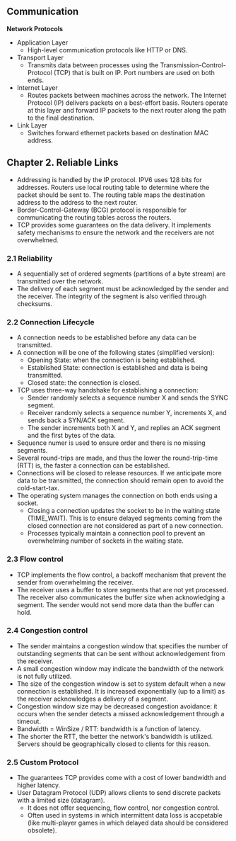 ## Communication

**Network Protocols**
- Application Layer
  - High-level communication protocols like HTTP or DNS.
- Transport Layer
  - Transmits data between processes using the Transmission-Control-Protocol (TCP) that is built on IP. Port numbers are used on both ends.
- Internet Layer
  - Routes packets between machines across the network. The Internet Protocol (IP) delivers packets on a best-effort basis. Routers operate at this layer and forward IP packets to the next router along the path to the final destination.
- Link Layer
  - Switches forward ethernet packets based on destination MAC address.

## Chapter 2. Reliable Links
- Addressing is handled by the IP protocol. IPV6 uses 128 bits for addresses. Routers use local routing table to determine where the packet should be sent to. The routing table maps the destination address to the address to the next router.
- Border-Control-Gateway (BCG) protocol is responsible for communicating the routing tables across the routers.
- TCP provides some guarantees on the data delivery. It implements safety mechanisms to ensure the network and the receivers are not overwhelmed.

### 2.1 Reliability

- A sequentially set of ordered segments (partitions of a byte stream) are transmitted over the network.
- The delivery of each segment must be acknowledged by the sender and the receiver. The integrity of the segment is also verified through checksums.

### 2.2 Connection Lifecycle
- A connection needs to be established before any data can be transmitted.
- A connection will be one of the following states (simplified version):
  - Opening State: when the connection is being established.
  - Established State: connection is established and data is being transmitted.
  - Closed state: the connection is closed.
- TCP uses three-way handshake for establishing a connection:
  - Sender randomly selects a sequence number X and sends the SYNC segment.
  - Receiver randomly selects a sequence number Y, increments X, and sends back a SYN/ACK segment.
  - The sender increments both X and Y, and replies an ACK segment and the first bytes of the data.
- Sequence numer is used to ensure order and there is no missing segments.
- Several round-trips are made, and thus the lower the round-trip-time (RTT) is, the faster a connection can be established.
- Connections will be closed to release resources. If we anticipate more data to be transmitted, the connection should remain open to avoid the cold-start-tax.
- The operating system manages the connection on both ends using a socket.
  - Closing a connection updates the socket to be in the waiting state (TIME_WAIT). This is to ensure delayed segments coming from the closed connection are not considered as part of a new connection.
  - Processes typically maintain a connection pool to prevent an overwhelming number of sockets in the waiting state.

### 2.3 Flow control
- TCP implements the flow control, a backoff mechanism that prevent the sender from overwhelming the receiver.
- The receiver uses a buffer to store segments that are not yet processed. The receiver also communicates the buffer size when acknowledging a segment. The sender would not send more data than the buffer can hold.

### 2.4 Congestion control
- The sender maintains a congestion window that specifies the number of outstanding segments that can be sent without acknowledgement from the receiver.
- A small congestion window may indicate the bandwidth of the network is not fully utilized.
- The size of the congestion window is set to system default when a new connection is established. It is increased exponentially (up to a limit) as the receiver acknowledges a delivery of a segment.
- Congestion window size may be decreased congestion avoidance: it occurs when the sender detects a missed acknowledgement through a timeout.
- Bandwidth = WinSize / RTT: bandwidth is a function of latency.
- The shorter the RTT, the better the network's bandwidth is utilized. Servers should be geographically closed to clients for this reason.

### 2.5 Custom Protocol
- The guarantees TCP provides come with a cost of lower bandwidth and higher latency.
- User Datagram Protocol (UDP) allows clients to send discrete packets with a limited size (datagram).
  - It does not offer sequencing, flow control, nor congestion control.
  - Often used in systems in which intermittent data loss is accpetable (like multi-player games in which delayed data should be considered obsolete).